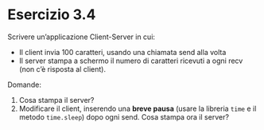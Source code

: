 # Esercizio 3.4

Scrivere un’applicazione Client-Server in cui:
- Il client invia 100 caratteri, usando una chiamata send alla volta
- Il server stampa a schermo il numero di caratteri ricevuti a ogni recv (non c’è risposta al client).

Domande:
1. Cosa stampa il server?
2. Modificare il client, inserendo una **breve pausa** (usare la libreria `time` e il metodo `time.sleep`) dopo ogni send. Cosa stampa ora il server?
